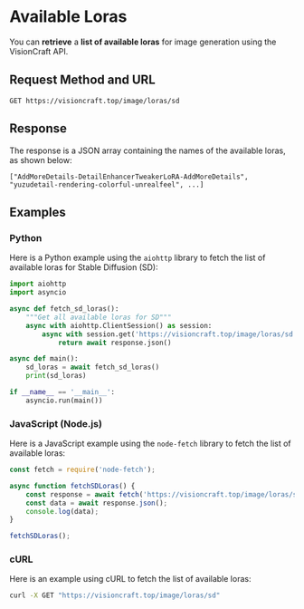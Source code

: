 # Available Loras

You can **retrieve** a **list of available loras** for image generation using the VisionCraft API.

## Request Method and URL

```
GET https://visioncraft.top/image/loras/sd
```

## Response

The response is a JSON array containing the names of the available loras, as shown below:

```
["AddMoreDetails-DetailEnhancerTweakerLoRA-AddMoreDetails", "yuzudetail-rendering-colorful-unrealfeel", ...]
```

## Examples

### Python

Here is a Python example using the `aiohttp` library to fetch the list of available loras for Stable Diffusion (SD):

```python
import aiohttp
import asyncio

async def fetch_sd_loras():
    """Get all available loras for SD"""
    async with aiohttp.ClientSession() as session:
        async with session.get('https://visioncraft.top/image/loras/sd') as response:
            return await response.json()

async def main():
    sd_loras = await fetch_sd_loras()
    print(sd_loras)

if __name__ == '__main__':
    asyncio.run(main())
```

### JavaScript (Node.js)

Here is a JavaScript example using the `node-fetch` library to fetch the list of available loras:

```javascript
const fetch = require('node-fetch');

async function fetchSDLoras() {
    const response = await fetch('https://visioncraft.top/image/loras/sd');
    const data = await response.json();
    console.log(data);
}

fetchSDLoras();
```

### cURL

Here is an example using cURL to fetch the list of available loras:

```sh
curl -X GET "https://visioncraft.top/image/loras/sd"
```
